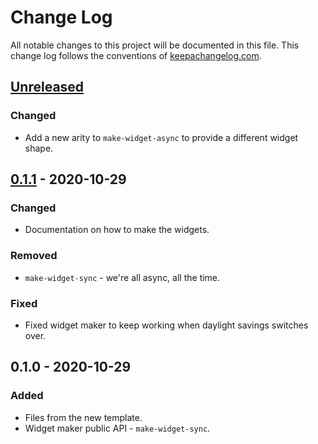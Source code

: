 # Change Log
All notable changes to this project will be documented in this file. This change log follows the conventions of [keepachangelog.com](http://keepachangelog.com/).

## [Unreleased]
### Changed
- Add a new arity to `make-widget-async` to provide a different widget shape.

## [0.1.1] - 2020-10-29
### Changed
- Documentation on how to make the widgets.

### Removed
- `make-widget-sync` - we're all async, all the time.

### Fixed
- Fixed widget maker to keep working when daylight savings switches over.

## 0.1.0 - 2020-10-29
### Added
- Files from the new template.
- Widget maker public API - `make-widget-sync`.

[Unreleased]: https://github.com/your-name/db/compare/0.1.1...HEAD
[0.1.1]: https://github.com/your-name/db/compare/0.1.0...0.1.1
